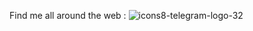 Find me all around the web :
![icons8-telegram-logo-32](https://github.com/Javatti/Javatti/assets/140122356/8f016126-6c31-4c35-9504-611a0f74cc62)
